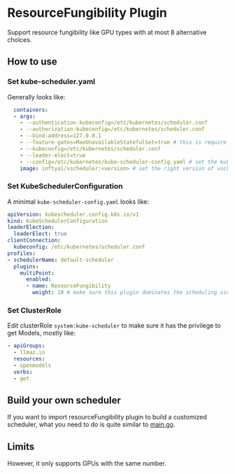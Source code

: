 # ResourceFungibility Plugin

Support resource fungibility like GPU types with at most 8 alternative choices.

## How to use

### Set kube-scheduler.yaml

Generally looks like:

```yaml
  containers:
  - args:
    - --authentication-kubeconfig=/etc/kubernetes/scheduler.conf
    - --authorization-kubeconfig=/etc/kubernetes/scheduler.conf
    - --bind-address=127.0.0.1
    - --feature-gates=MaxUnavailableStatefulSet=true # this is require by lws
    - --kubeconfig=/etc/kubernetes/scheduler.conf
    - --leader-elect=true
    - --config=/etc/kubernetes/kube-scheduler-config.yaml # set the kube-scheduler-config.yaml
    image: inftyai/vscheduler:<version> # set the right version of vscheduler image
```

### Set KubeSchedulerConfiguration

A minimal `kube-scheduler-config.yaml` looks like:

```yaml
apiVersion: kubescheduler.config.k8s.io/v1
kind: KubeSchedulerConfiguration
leaderElection:
  leaderElect: true
clientConnection:
  kubeconfig: /etc/kubernetes/scheduler.conf
profiles:
- schedulerName: default-scheduler
  plugins:
    multiPoint:
      enabled:
      - name: ResourceFungibility
        weight: 10 # make sure this plugin dominates the scheduling since GPU is scarce
```

### Set ClusterRole

Edit clusterRole `system:kube-scheduler` to make sure it has the privilege to get Models, mostly like:

```yaml
- apiGroups:
  - llmaz.io
  resources:
  - openmodels
  verbs:
  - get
```

## Build your own scheduler

If you want to import resourceFungibility plugin to build a customized scheduler, what you need to do is quite similar to [main.go](../../cmd/main.go).

## Limits

However, it only supports GPUs with the same number.
